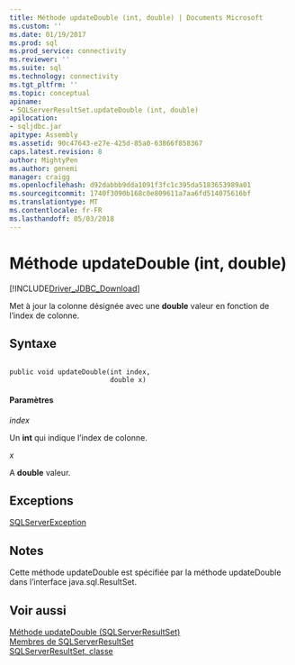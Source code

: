 ```yaml
---
title: Méthode updateDouble (int, double) | Documents Microsoft
ms.custom: ''
ms.date: 01/19/2017
ms.prod: sql
ms.prod_service: connectivity
ms.reviewer: ''
ms.suite: sql
ms.technology: connectivity
ms.tgt_pltfrm: ''
ms.topic: conceptual
apiname:
- SQLServerResultSet.updateDouble (int, double)
apilocation:
- sqljdbc.jar
apitype: Assembly
ms.assetid: 90c47643-e27e-425d-85a0-63866f858367
caps.latest.revision: 8
author: MightyPen
ms.author: genemi
manager: craigg
ms.openlocfilehash: d92dabbb9dda1091f3fc1c395da5183653989a01
ms.sourcegitcommit: 1740f3090b168c0e809611a7aa6fd514075616bf
ms.translationtype: MT
ms.contentlocale: fr-FR
ms.lasthandoff: 05/03/2018
---
```

# <a name="updatedouble-method-int-double"></a>Méthode updateDouble (int, double)
[!INCLUDE[Driver_JDBC_Download](../../../includes/driver_jdbc_download.md)]

  Met à jour la colonne désignée avec une **double** valeur en fonction de l’index de colonne.  
  
## <a name="syntax"></a>Syntaxe  
  
```  
  
public void updateDouble(int index,  
                         double x)  
```  
  
#### <a name="parameters"></a>Paramètres  
 *index*  
  
 Un **int** qui indique l’index de colonne.  
  
 *x*  
  
 A **double** valeur.  
  
## <a name="exceptions"></a>Exceptions  
 [SQLServerException](../../../connect/jdbc/reference/sqlserverexception-class.md)  
  
## <a name="remarks"></a>Notes  
 Cette méthode updateDouble est spécifiée par la méthode updateDouble dans l’interface java.sql.ResultSet.  
  
## <a name="see-also"></a>Voir aussi  
 [Méthode updateDouble &#40;SQLServerResultSet&#41;](../../../connect/jdbc/reference/updatedouble-method-sqlserverresultset.md)   
 [Membres de SQLServerResultSet](../../../connect/jdbc/reference/sqlserverresultset-members.md)   
 [SQLServerResultSet, classe](../../../connect/jdbc/reference/sqlserverresultset-class.md)  
  
  
